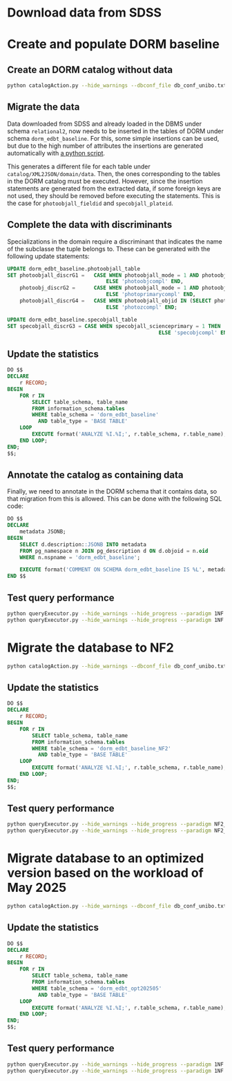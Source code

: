# Download data from SDSS

# Create and populate DORM baseline

## Create an DORM catalog without data

```bash
python catalogAction.py --hide_warnings --dbconf_file db_conf_unibo.txt --dbschema dorm_edbt_baseline --supersede --create design --paradigm 1NF --dsg_fmt XML --dsg_spec 1NF/SDSS_simple_baseline
```

## Migrate the data

Data downloaded from SDSS and already loaded in the DBMS under schema `relational2`, now needs to be inserted in the tables of DORM under schema `dorm_edbt_baseline`. 
For this, some simple insertions can be used, but due to the high number of attributes the insertions are generated automatically with [a python script](catalog/XML2JSON/domain/SQL2INSERT.py). 

This generates a different file for each table under `catalog/XML2JSON/domain/data`.
Then, the ones corresponding to the tables in the DORM catalog must be executed.
However, since the insertion statements are generated from the extracted data, if some foreign keys are not used, they should be removed before executing the statements.
This is the case for `photoobjall_fieldid` and `specobjall_plateid`.

## Complete the data with discriminants

Specializations in the domain require a discriminant that indicates the name of the subclasse the tuple belongs to.
These can be generated with the following update statements:

```sql
UPDATE dorm_edbt_baseline.photoobjall_table
SET photoobjall_discrG1 =   CASE WHEN photoobjall_mode = 1 AND photoobjall_clean = 1 THEN 'photoobj'
								ELSE 'photoobjcompl' END,
	photoobj_discrG2 =      CASE WHEN photoobjall_mode = 1 AND photoobjall_clean = 1 AND (photoobjall_resolveStatus & 0x01) != 0 THEN 'photoprimary'
								ELSE 'photoprimarycompl' END,
	photoobjall_discrG4 =   CASE WHEN photoobjall_objid IN (SELECT photoobjall_objid FROM dorm_edbt_baseline.photoz_table) THEN 'photoz'
								ELSE 'photozcompl' END;													

UPDATE dorm_edbt_baseline.specobjall_table
SET specobjall_discrG3 = CASE WHEN specobjall_scienceprimary = 1 THEN 'specobj'
												 ELSE 'specobjcompl' END;
```

## Update the statistics

```sql
DO $$
DECLARE
    r RECORD;
BEGIN
    FOR r IN
        SELECT table_schema, table_name
        FROM information_schema.tables
        WHERE table_schema = 'dorm_edbt_baseline'
          AND table_type = 'BASE TABLE'
    LOOP
        EXECUTE format('ANALYZE %I.%I;', r.table_schema, r.table_name);
    END LOOP;
END;
$$;
```

## Annotate the catalog as containing data

Finally, we need to annotate in the DORM schema that it contains data, so that migration from this is allowed.
This can be done with the following SQL code:

```sql
DO $$
DECLARE
    metadata JSONB;
BEGIN
    SELECT d.description::JSONB INTO metadata
    FROM pg_namespace n JOIN pg_description d ON d.objoid = n.oid
    WHERE n.nspname = 'dorm_edbt_baseline';

    EXECUTE format('COMMENT ON SCHEMA dorm_edbt_baseline IS %L', metadata || '{"has_data": true}');
END $$
```

## Test query performance

```bash
python queryExecutor.py --hide_warnings --hide_progress --paradigm 1NF --dbconf_file db_conf_unibo.txt --dbschema dorm_edbt_baseline --print_cost --save_cost --query_file files/queries/SDSS_2505
python queryExecutor.py --hide_warnings --hide_progress --paradigm 1NF --dbconf_file db_conf_unibo.txt --dbschema dorm_edbt_baseline --print_cost --save_cost --query_file files/queries/SDSS_2506
```

# Migrate the database to NF2

```bash
python catalogAction.py --hide_warnings --dbconf_file db_conf_unibo.txt --dbschema dorm_edbt_baseline_NF2 --supersede --create design --paradigm NF2_JSON --dsg_fmt XML --dsg_spec 1NF/SDSS_simple_baseline  --src_sch dorm_edbt_baseline --src_kind 1NF
```

## Update the statistics

```sql
DO $$
DECLARE
    r RECORD;
BEGIN
    FOR r IN
        SELECT table_schema, table_name
        FROM information_schema.tables
        WHERE table_schema = 'dorm_edbt_baseline_NF2'
          AND table_type = 'BASE TABLE'
    LOOP
        EXECUTE format('ANALYZE %I.%I;', r.table_schema, r.table_name);
    END LOOP;
END;
$$;
```

## Test query performance

```bash
python queryExecutor.py --hide_warnings --hide_progress --paradigm NF2_JSON --dbconf_file db_conf_unibo.txt --dbschema dorm_edbt_baseline_NF2 --print_cost --save_cost --query_file files/queries/SDSS_2505
python queryExecutor.py --hide_warnings --hide_progress --paradigm NF2_JSON --dbconf_file db_conf_unibo.txt --dbschema dorm_edbt_baseline_NF2 --print_cost --save_cost --query_file files/queries/SDSS_2506
```

# Migrate database to an optimized version based on the workload of May 2025

```bash
python catalogAction.py --hide_warnings --dbconf_file db_conf_unibo.txt --dbschema dorm_edbt_opt202505 --supersede --create design --paradigm 1NF --dsg_fmt XML --dsg_spec 1NF/SDSS_simple_opt202505  --src_sch dorm_edbt_baseline --src_kind 1NF
```

## Update the statistics

```sql
DO $$
DECLARE
    r RECORD;
BEGIN
    FOR r IN
        SELECT table_schema, table_name
        FROM information_schema.tables
        WHERE table_schema = 'dorm_edbt_opt202505'
          AND table_type = 'BASE TABLE'
    LOOP
        EXECUTE format('ANALYZE %I.%I;', r.table_schema, r.table_name);
    END LOOP;
END;
$$;
```

## Test query performance

```bash
python queryExecutor.py --hide_warnings --hide_progress --paradigm 1NF --dbconf_file db_conf_unibo.txt --dbschema dorm_edbt_opt202505 --print_cost --save_cost --query_file files/queries/SDSS_2505
python queryExecutor.py --hide_warnings --hide_progress --paradigm 1NF --dbconf_file db_conf_unibo.txt --dbschema dorm_edbt_opt202505 --print_cost --save_cost --query_file files/queries/SDSS_2506
```
